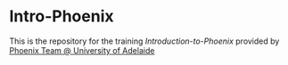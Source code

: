 # Intro-Phoenix

This is the repository for the training _Introduction-to-Phoenix_ provided by [Phoenix Team @ University of Adelaide](https://github.com/PhoenixHPC) 
